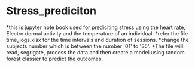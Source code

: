# Stress_prediciton

*this is jupyter note book used for prediciting stress using the heart rate, Electro dermal activity and the temperature of an individual.
*refer the file time_logs.xlsx for the time intervals and duration of sessions.
*change the subjects number which is between the number '01' to '35'.
*The file will read, segrigate, process the data and then create a model using random forest classier to predict the outcomes.
